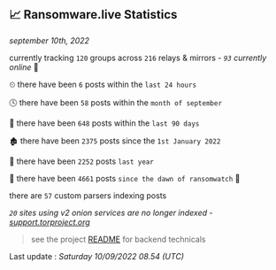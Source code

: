 
## 📈 Ransomware.live Statistics
_september 10th, 2022_

currently tracking `120` groups across `216` relays & mirrors - _`93` currently online_ 📡

⏲ there have been `6` posts within the `last 24 hours`

🕓 there have been `58` posts within the `month of september`

📅 there have been `648` posts within the `last 90 days`

🏚 there have been `2375` posts since the `1st January 2022`

🚀 there have been `2252` posts `last year`

🦕 there have been `4661` posts `since the dawn of ransomwatch` 🐣

there are `57` custom parsers indexing posts

_`20` sites using v2 onion services are no longer indexed - [support.torproject.org](https://support.torproject.org/onionservices/v2-deprecation/)_

> see the project [README](https://github.com/jmousqueton/ransomwatch#readme) for backend technicals



Last update : _Saturday 10/09/2022 08.54 (UTC)_

